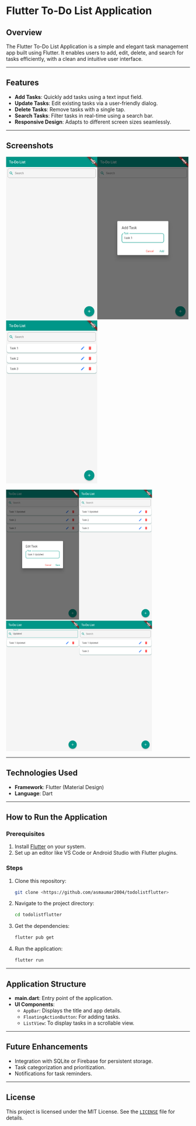 # Flutter To-Do List Application

## Overview
The Flutter To-Do List Application is a simple and elegant task management app built using Flutter. It enables users to add, edit, delete, and search for tasks efficiently, with a clean and intuitive user interface.

---

## Features

- **Add Tasks**: Quickly add tasks using a text input field.
- **Update Tasks**: Edit existing tasks via a user-friendly dialog.
- **Delete Tasks**: Remove tasks with a single tap.
- **Search Tasks**: Filter tasks in real-time using a search bar.
- **Responsive Design**: Adapts to different screen sizes seamlessly.

---

## Screenshots

<img src="/screenshots/screenshot1.png" width="250" alt="Screenshot 1"><img src="/screenshots/screenshot2.png" width="250" alt="Screenshot 2"><img src="/screenshots/screenshot3.png" width="250" alt="Screenshot 3">

<img src="/screenshots/screenshot4.png" width="200" alt="Screenshot 4"><img src="/screenshots/screenshot5.png" width="200" alt="Screenshot 5"><img src="/screenshots/screenshot6.png" width="200" alt="Screenshot 6"><img src="/screenshots/screenshot7.png" width="200" alt="Screenshot 7">


---

## Technologies Used

- **Framework**: Flutter (Material Design)
- **Language**: Dart

---

## How to Run the Application

### Prerequisites

1. Install [Flutter](https://flutter.dev/docs/get-started/install) on your system.
2. Set up an editor like VS Code or Android Studio with Flutter plugins.

### Steps

1. Clone this repository:
   ```bash
   git clone <https://github.com/asmaumar2004/todolistflutter>
   ```
2. Navigate to the project directory:
   ```bash
   cd todolistflutter
   ```
3. Get the dependencies:
   ```bash
   flutter pub get
   ```
4. Run the application:
   ```bash
   flutter run
   ```

---

## Application Structure

- **main.dart**: Entry point of the application.
- **UI Components**: 
  - `AppBar`: Displays the title and app details.
  - `FloatingActionButton`: For adding tasks.
  - `ListView`: To display tasks in a scrollable view.

---

## Future Enhancements

- Integration with SQLite or Firebase for persistent storage.
- Task categorization and prioritization.
- Notifications for task reminders.

---

## License

This project is licensed under the MIT License. See the [`LICENSE`](/LICENSE) file for details.

